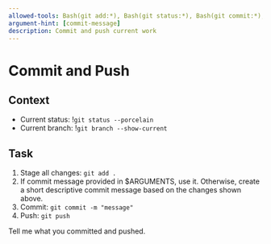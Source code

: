 ```yaml
---
allowed-tools: Bash(git add:*), Bash(git status:*), Bash(git commit:*), Bash(git push:*)
argument-hint: [commit-message]
description: Commit and push current work
---
```


# Commit and Push

## Context
- Current status: !`git status --porcelain`
- Current branch: !`git branch --show-current`

## Task
1. Stage all changes: `git add .`
2. If commit message provided in $ARGUMENTS, use it. Otherwise, create a short descriptive commit message based on the changes shown above.
3. Commit: `git commit -m "message"`
4. Push: `git push`

Tell me what you committed and pushed.
